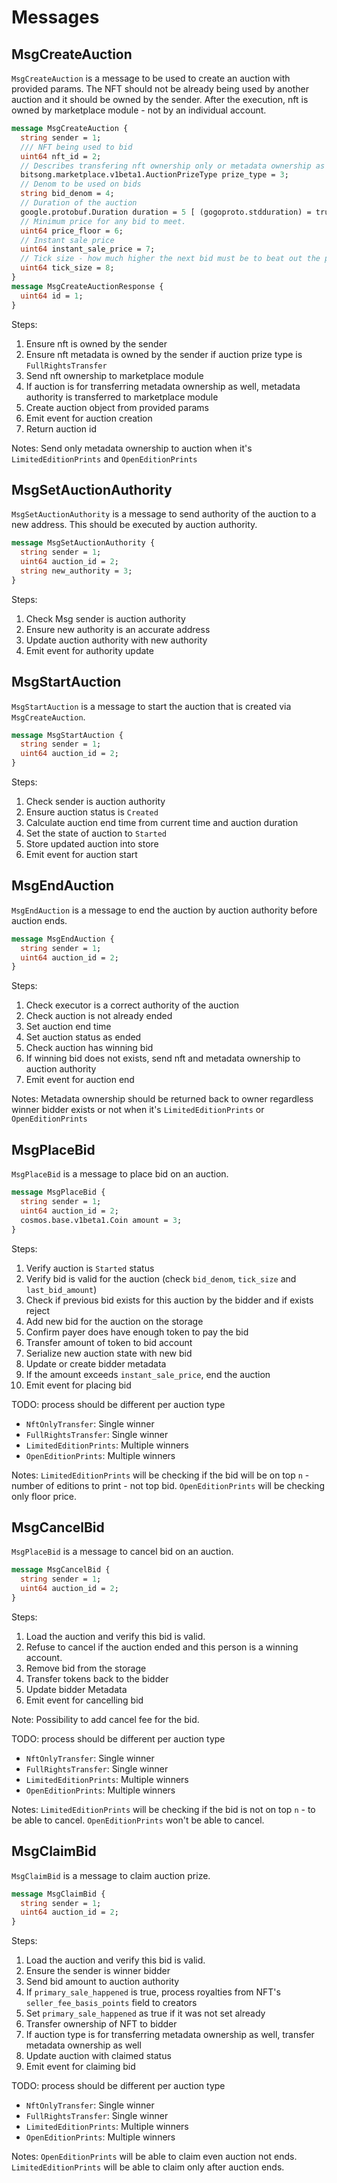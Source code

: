 # Messages

## MsgCreateAuction

`MsgCreateAuction` is a message to be used to create an auction with provided params.
The NFT should not be already being used by another auction and it should be owned by the sender.
After the execution, nft is owned by marketplace module - not by an individual account.

```protobuf
message MsgCreateAuction {
  string sender = 1;
  /// NFT being used to bid
  uint64 nft_id = 2;
  // Describes transfering nft ownership only or metadata ownership as well
  bitsong.marketplace.v1beta1.AuctionPrizeType prize_type = 3;
  // Denom to be used on bids
  string bid_denom = 4;
  // Duration of the auction
  google.protobuf.Duration duration = 5 [ (gogoproto.stdduration) = true ];
  // Minimum price for any bid to meet.
  uint64 price_floor = 6;
  // Instant sale price
  uint64 instant_sale_price = 7;
  // Tick size - how much higher the next bid must be to beat out the previous bid.
  uint64 tick_size = 8;
}
message MsgCreateAuctionResponse {
  uint64 id = 1;
}
```

Steps:

1. Ensure nft is owned by the sender
2. Ensure nft metadata is owned by the sender if auction prize type is `FullRightsTransfer`
3. Send nft ownership to marketplace module
4. If auction is for transferring metadata ownership as well, metadata authority is transferred to marketplace module
5. Create auction object from provided params
6. Emit event for auction creation
7. Return auction id

Notes: Send only metadata ownership to auction when it's `LimitedEditionPrints` and `OpenEditionPrints`

## MsgSetAuctionAuthority

`MsgSetAuctionAuthority` is a message to send authority of the auction to a new address.
This should be executed by auction authority.

```protobuf
message MsgSetAuctionAuthority {
  string sender = 1;
  uint64 auction_id = 2;
  string new_authority = 3;
}
```

Steps:

1. Check Msg sender is auction authority
2. Ensure new authority is an accurate address
3. Update auction authority with new authority
4. Emit event for authority update

## MsgStartAuction

`MsgStartAuction` is a message to start the auction that is created via `MsgCreateAuction`.

```protobuf
message MsgStartAuction {
  string sender = 1;
  uint64 auction_id = 2;
}
```

Steps:

1. Check sender is auction authority
2. Ensure auction status is `Created`
3. Calculate auction end time from current time and auction duration
4. Set the state of auction to `Started`
5. Store updated auction into store
6. Emit event for auction start

## MsgEndAuction

`MsgEndAuction` is a message to end the auction by auction authority before auction ends.

```protobuf
message MsgEndAuction {
  string sender = 1;
  uint64 auction_id = 2;
}
```

Steps:

1.  Check executor is a correct authority of the auction
2.  Check auction is not already ended
3.  Set auction end time
4.  Set auction status as ended
5.  Check auction has winning bid
6.  If winning bid does not exists, send nft and metadata ownership to auction authority
7.  Emit event for auction end

Notes: Metadata ownership should be returned back to owner regardless winner bidder exists or not when it's `LimitedEditionPrints` or `OpenEditionPrints`

## MsgPlaceBid

`MsgPlaceBid` is a message to place bid on an auction.

```protobuf
message MsgPlaceBid {
  string sender = 1;
  uint64 auction_id = 2;
  cosmos.base.v1beta1.Coin amount = 3;
}
```

Steps:

1. Verify auction is `Started` status
2. Verify bid is valid for the auction (check `bid_denom`, `tick_size` and `last_bid_amount`)
3. Check if previous bid exists for this auction by the bidder and if exists reject
4. Add new bid for the auction on the storage
5. Confirm payer does have enough token to pay the bid
6. Transfer amount of token to bid account
7. Serialize new auction state with new bid
8. Update or create bidder metadata
9. If the amount exceeds `instant_sale_price`, end the auction
10. Emit event for placing bid

TODO: process should be different per auction type

- `NftOnlyTransfer`: Single winner
- `FullRightsTransfer`: Single winner
- `LimitedEditionPrints`: Multiple winners
- `OpenEditionPrints`: Multiple winners

Notes: `LimitedEditionPrints` will be checking if the bid will be on top `n` - number of editions to print - not top bid.
`OpenEditionPrints` will be checking only floor price.

## MsgCancelBid

`MsgPlaceBid` is a message to cancel bid on an auction.

```protobuf
message MsgCancelBid {
  string sender = 1;
  uint64 auction_id = 2;
}
```

Steps:

1. Load the auction and verify this bid is valid.
2. Refuse to cancel if the auction ended and this person is a winning account.
3. Remove bid from the storage
4. Transfer tokens back to the bidder
5. Update bidder Metadata
6. Emit event for cancelling bid

Note: Possibility to add cancel fee for the bid.

TODO: process should be different per auction type

- `NftOnlyTransfer`: Single winner
- `FullRightsTransfer`: Single winner
- `LimitedEditionPrints`: Multiple winners
- `OpenEditionPrints`: Multiple winners

Notes: `LimitedEditionPrints` will be checking if the bid is not on top `n` - to be able to cancel.
`OpenEditionPrints` won't be able to cancel.

## MsgClaimBid

`MsgClaimBid` is a message to claim auction prize.

```protobuf
message MsgClaimBid {
  string sender = 1;
  uint64 auction_id = 2;
}
```

Steps:

1. Load the auction and verify this bid is valid.
2. Ensure the sender is winner bidder
3. Send bid amount to auction authority
4. If `primary_sale_happened` is true, process royalties from NFT's `seller_fee_basis_points` field to creators
5. Set `primary_sale_happened` as true if it was not set already
6. Transfer ownership of NFT to bidder
7. If auction type is for transferring metadata ownership as well, transfer metadata ownership as well
8. Update auction with claimed status
9. Emit event for claiming bid

TODO: process should be different per auction type

- `NftOnlyTransfer`: Single winner
- `FullRightsTransfer`: Single winner
- `LimitedEditionPrints`: Multiple winners
- `OpenEditionPrints`: Multiple winners

Notes: `OpenEditionPrints` will be able to claim even auction not ends.
`LimitedEditionPrints` will be able to claim only after auction ends.
